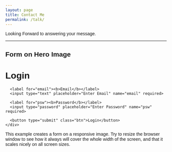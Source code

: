 ```yaml
---
layout: page	
title: Contact Me	
permalink: /talk/
---
```


Looking Forward to answering your message.

---

<!DOCTYPE html>
<html>
<head>
<meta name="viewport" content="width=device-width, initial-scale=1">
<style>
body, html {
    height: 100%;
    font-family: Arial, Helvetica, sans-serif;
}

* {
    box-sizing: border-box;
}

.bg-img {
    /* The image used */
    background-image: url("img_nature.jpg");

    min-height: 380px;

    /* Center and scale the image nicely */
    background-position: center;
    background-repeat: no-repeat;
    background-size: cover;
}

/* Add styles to the form container */
.container {
    position: absolute;
    right: 0;
    margin: 20px;
    max-width: 300px;
    padding: 16px;
    background-color: white;
}

/* Full-width input fields */
input[type=text], input[type=password] {
    width: 100%;
    padding: 15px;
    margin: 5px 0 22px 0;
    border: none;
    background: #f1f1f1;
}

input[type=text]:focus, input[type=password]:focus {
    background-color: #ddd;
    outline: none;
}

/* Set a style for the submit button */
.btn {
    background-color: #4CAF50;
    color: white;
    padding: 16px 20px;
    border: none;
    cursor: pointer;
    width: 100%;
    opacity: 0.9;
}

.btn:hover {
    opacity: 1;
}
</style>
</head>
<body>

<h2>Form on Hero Image</h2>
<div class="bg-img">
  <form action="/action_page.php">
    <div class="container">
      <h1>Login</h1>

      <label for="email"><b>Email</b></label>
      <input type="text" placeholder="Enter Email" name="email" required>

      <label for="psw"><b>Password</b></label>
      <input type="password" placeholder="Enter Password" name="psw" required>

      <button type="submit" class="btn">Login</button>
    </div>
  </form>
</div>

<p>This example creates a form on a responsive image. Try to resize the browser window to see how it always will cover the whole width of the screen, and that it scales nicely on all screen sizes.</p>

</body>
</html>

